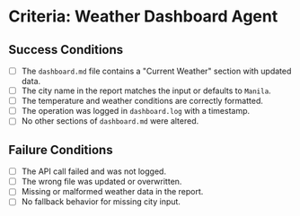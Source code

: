 
# Criteria: Weather Dashboard Agent

## Success Conditions

- [ ] The `dashboard.md` file contains a "Current Weather" section with updated data.
- [ ] The city name in the report matches the input or defaults to `Manila`.
- [ ] The temperature and weather conditions are correctly formatted.
- [ ] The operation was logged in `dashboard.log` with a timestamp.
- [ ] No other sections of `dashboard.md` were altered.

## Failure Conditions

- [ ] The API call failed and was not logged.
- [ ] The wrong file was updated or overwritten.
- [ ] Missing or malformed weather data in the report.
- [ ] No fallback behavior for missing city input.

